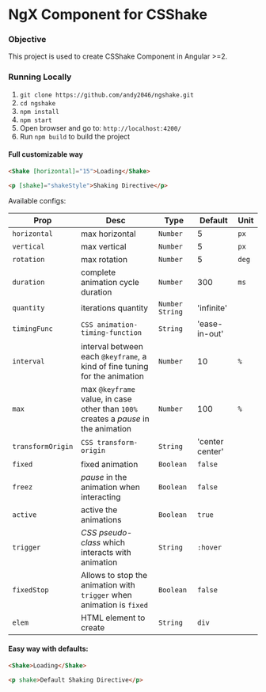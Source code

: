 
NgX Component for CSShake
==========================

### Objective

This project is used to create CSShake Component in Angular >=2.

### Running Locally

1. `git clone https://github.com/andy2046/ngshake.git`
2. `cd ngshake`
3. `npm install`
4. `npm start`
5. Open browser and go to: `http://localhost:4200/`
6. Run `npm build` to build the project

#### Full customizable way

```html
<Shake [horizontal]="15">Loading</Shake>

<p [shake]="shakeStyle">Shaking Directive</p>
```

Available configs:

| Prop  | Desc          | Type  | Default | Unit |
| ----- | ------------- | ----- | ------- | ------ |
| `horizontal` | max horizontal | `Number` | 5 | `px` |
| `vertical`   | max vertical | `Number` | 5 | `px` |
| `rotation`   | max rotation | `Number` | 5 | `deg` |
| `duration`   | complete animation cycle duration | `Number` | 300 | `ms` |
| `quantity`   | iterations quantity | `Number` `String` | 'infinite' |  |
| `timingFunc` | `CSS animation-timing-function` | `String` | 'ease-in-out' |  |
| `interval`   | interval between each `@keyframe`, a kind of fine tuning for the animation | `Number` | 10 | `%` |
| `max`        | max `@keyframe` value, in case other than `100%` creates a _pause_ in the animation | `Number` | 100 | `%` |
| `transformOrigin` | `CSS transform-origin` | `String` | 'center center' |  |
| `fixed`      | fixed animation | `Boolean` | `false` |  |
| `freez`      | _pause_ in the animation when interacting | `Boolean` | `false` |  |
| `active`     | active the animations | `Boolean` | `true` |  |
| `trigger`    | _CSS pseudo-class_ which interacts with animation | `String` | `:hover` |  |
| `fixedStop`  | Allows to stop the animation with `trigger` when animation is `fixed` | `Boolean` | `false` |  |
| `elem`       | HTML element to create | `String` | `div` |  |

#### Easy way with defaults:

```html
<Shake>Loading</Shake>

<p shake>Default Shaking Directive</p>
```

